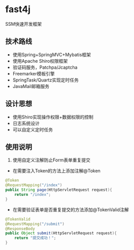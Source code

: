 # fast4j
SSM快速开发框架

## 技术路线
- 使用Spring+SpringMVC+Mybatis框架
- 使用Apache Shiro权限框架
- 验证码服务，Patchpa/Jcaptcha
- Freemarker模板引擎
- SpringTask/Quartz实现定时任务
- JavaMail邮箱服务

## 设计思想
- 使用Shiro实现操作权限+数据权限的控制
- 日志系统设计
- 可以自定义定时任务

## 使用说明
1. 使用自定义注解防止Form表单重复提交
 - 在需要注入Token的方法上添加注解@Token  
```java
@Token  
@RequestMapping("/index")  
public String page(HttpServletRequest request){  
	return "/index";  
}  
```
 - 在需要验证表单是否重复提交的方法添加@TokenValid注解  
```java
@TokenValid  
@RequestMapping("/submit")  
@ResponseBody  
public Object submit(HttpServletRequest request){  
	return "提交成功！";  
}
```
